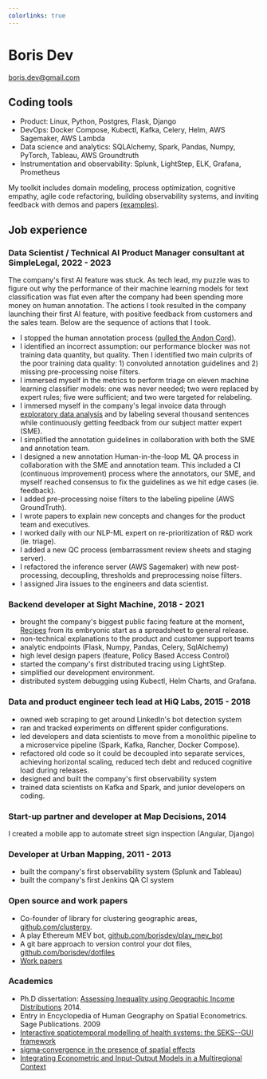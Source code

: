 ```yaml
---
colorlinks: true
---
```


# Boris Dev

boris.dev@gmail.com


## Coding tools

-   Product: Linux, Python, Postgres, Flask, Django
-   DevOps: Docker Compose, Kubectl, Kafka, Celery, Helm, AWS Sagemaker, AWS Lambda
-   Data science and analytics: SQLAlchemy, Spark, Pandas, Numpy, PyTorch, Tableau, AWS Groundtruth
-   Instrumentation and observability: Splunk, LightStep, ELK, Grafana, Prometheus

My toolkit includes domain modeling, process optimization, cognitive empathy,
agile code refactoring, building observability systems, and inviting feedback
with demos and papers
[(examples)](https://docs.google.com/document/d/1pMID97O4hHkK8ok7cwLH4Y4KpsgQSPUAXtYrscwcyb4/view).

## Job experience

### Data Scientist / Technical AI Product Manager consultant at SimpleLegal, 2022 - 2023

The company's first AI feature was stuck. As tech lead, my puzzle was to
figure out why the performance of their machine learning models for text
classification was flat even after the company had been spending more
money on human annotation. The actions I took resulted in the company
launching their first AI feature, with positive feedback from customers
and the sales team. Below are the sequence of actions that I took.

-   I stopped the human annotation process ([pulled the Andon
    Cord](https://medium.com/@jjruescas/to-improve-pull-the-cord-ec309fa9d701#:~:text=%E2%80%9CAndon%20Cord%E2%80%9D%20is%20a%20principle,stops%20to%20get%20them%20fixed.)).
-   I identified an incorrect assumption: our performance blocker was
    not training data quantity, but quality. Then I identified two main
    culprits of the poor training data quality: 1) convoluted annotation
    guidelines and 2) missing pre-processing noise filters.
-   I immersed myself in the metrics to perform triage on eleven machine
    learning classifier models: one was never needed; two were replaced
    by expert rules; five were sufficient; and two were targeted for
    relabeling.
-   I immersed myself in the company's legal invoice data through
    [exploratory data
    analysis](https://hbr.org/2018/12/what-great-data-analysts-do-and-why-every-organization-needs-them)
    and by labeling several thousand sentences while continuously
    getting feedback from our subject matter expert (SME).
-   I simplified the annotation guidelines in collaboration with both
    the SME and annotation team.
-   I designed a new annotation Human-in-the-loop ML QA process in
    collaboration with the SME and annotation team. This included a CI
    (continuous improvement) process where the annotators, our SME, and
    myself reached consensus to fix the guidelines as we hit edge cases
    (ie. feedback).
-   I added pre-processing noise filters to the labeling pipeline (AWS
    GroundTruth).
-   I wrote papers to explain new concepts and changes for the product
    team and executives.
-   I worked daily with our NLP-ML expert on re-prioritization of R&D
    work (ie. triage).
-   I added a new QC process (embarrassment review sheets and staging
    server).
-   I refactored the inference server (AWS Sagemaker) with new
    post-processing, decoupling, thresholds and preprocessing noise
    filters.
-   I assigned Jira issues to the engineers and data scientist. 

### Backend developer at Sight Machine, 2018 - 2021

- brought the company's biggest public facing
feature at the moment,
[Recipes](https://sightmachine.com/blog/manufacturing-dynamic-recipes/)
from its embryonic start as a spreadsheet to general release.
- non-technical explanations to the product and customer support teams
- analytic endpoints (Flask, Numpy, Pandas, Celery,
SqlAlchemy)
- high level design papers (feature, Policy Based Access Control)
- started the company's first distributed tracing using LightStep.
- simplified our development environment. 
- distributed system debugging using Kubectl, Helm Charts, and Grafana.

### Data and product engineer tech lead at HiQ Labs, 2015 - 2018

- owned web scraping to get around LinkedIn's bot detection system 
- ran and tracked experiments on different spider configurations.
- led developers and data scientists to move from a monolithic pipeline to a microservice pipeline (Spark,
Kafka, Rancher, Docker Compose).
- refactored old code so it could be decoupled into separate services, achieving
horizontal scaling, reduced tech debt and reduced cognitive load during
releases. 
- designed and built the company's first observability system
- trained data scientists on Kafka and Spark, and junior developers on coding.

### Start-up partner and developer at Map Decisions, 2014

I created a mobile app to automate street sign inspection (Angular,
Django)

### Developer at Urban Mapping, 2011 - 2013

- built the company's first observability system (Splunk and Tableau)
- built the company's first Jenkins QA CI system

### Open source and work papers

-   Co-founder of library for clustering geographic areas,
    [github.com/clusterpy](https://github.com/clusterpy/clusterpy).
-   A play Ethereum MEV bot,
    [github.com/borisdev/play_mev_bot](https://github.com/borisdev/play_mev_bot)
-   A git bare approach to version control your dot files,
    [github.com/borisdev/dotfiles](https://github.com/borisdev/dotfiles/blob/master/README.md)
-   [Work
    papers](https://docs.google.com/document/d/1pMID97O4hHkK8ok7cwLH4Y4KpsgQSPUAXtYrscwcyb4/edit)

### Academics

-   Ph.D dissertation: [Assessing Inequality using Geographic Income
    Distributions](https://drive.google.com/file/d/0B3VpcoC5o49ZSzZXbnY3U0VJY2d6dWRETzh1S2Y5ZGNXRGtZ/view?pli=1&resourcekey=0-KJJYhy3nBjKMK5RSVvOisw) 2014.
-   Entry in Encyclopedia of Human Geography on Spatial Econometrics.
    Sage Publications. 2009
-   [Interactive spatiotemporal modelling of health systems: the
    SEKS--GUI
    framework](https://link.springer.com/article/10.1007/s00477-007-0135-0)
-   [sigma‐convergence in the presence of spatial
    effects](https://rsaiconnect.onlinelibrary.wiley.com/doi/abs/10.1111/j.1435-5957.2006.00083.x)
-   [Integrating Econometric and Input-Output Models in a Multiregional
    Context](https://onlinelibrary.wiley.com/doi/abs/10.1111/j.1468-2257.1997.tb00771.x)
